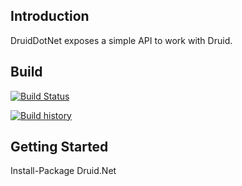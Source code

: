 ## Introduction 
DruidDotNet exposes a simple API to work with Druid.

## Build
[![Build Status](https://ci.appveyor.com/api/projects/status/k28ufn8sgc01j1cf?svg=true)](https://ci.appveyor.com/project/deaquino/druid-net)

[![Build history](https://buildstats.info/appveyor/chart/deaquino/druid-net)](https://ci.appveyor.com/project/deaquino/beatpulse/druid-net)

## Getting Started
Install-Package Druid.Net

